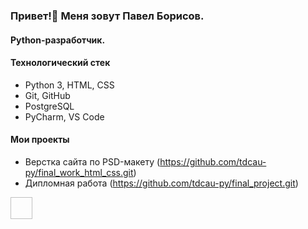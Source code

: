 ### Привет!👋 Меня зовут Павел Борисов.
#### Python-разработчик.

#### Технологический стек
* Python 3, HTML, CSS
* Git, GitHub
* PostgreSQL
* PyCharm, VS Code

#### Мои проекты
- Верстка сайта по PSD-макету (https://github.com/tdcau-py/final_work_html_css.git)
- Дипломная работа (https://github.com/tdcau-py/final_project.git)

<a href="t.me/tdcau_py">
  <img href="https://github.com/tdcau-py/tdcau-py/blob/main/img/telegram.svg" width="35" height="35">
</a>

